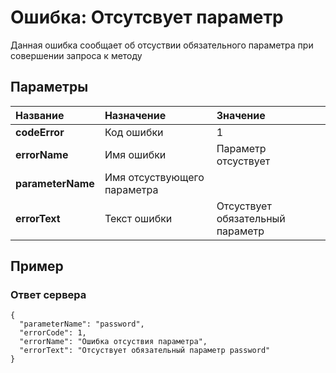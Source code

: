 # Ошибка: Отсутсвует параметр <a name="MissingParameterError"/>
Данная ошибка сообщает об отсуствии обязательного параметра при совершении запроса к методу

## Параметры
| Название     | Назначение     | Значение
| :------------- | :------------- | :------------- |
| **codeError**      | Код ошибки |  1
**errorName** | Имя ошибки | Параметр отсуствует
**parameterName** | Имя отсуствующего параметра | |
**errorText** | Текст ошибки | Отсуствует обязательный параметр

## Пример

### Ответ сервера

```
{
  "parameterName": "password",
  "errorCode": 1,
  "errorName": "Ошибка отсуствия параметра",
  "errorText": "Отсуствует обязательный параметр password"
}
```

